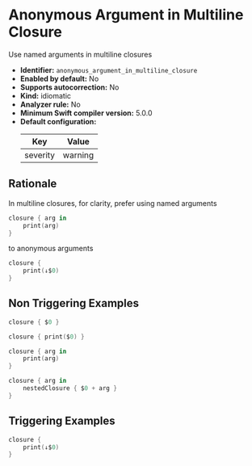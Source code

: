 # Anonymous Argument in Multiline Closure

Use named arguments in multiline closures

* **Identifier:** `anonymous_argument_in_multiline_closure`
* **Enabled by default:** No
* **Supports autocorrection:** No
* **Kind:** idiomatic
* **Analyzer rule:** No
* **Minimum Swift compiler version:** 5.0.0
* **Default configuration:**
  <table>
  <thead>
  <tr><th>Key</th><th>Value</th></tr>
  </thead>
  <tbody>
  <tr>
  <td>
  severity
  </td>
  <td>
  warning
  </td>
  </tr>
  </tbody>
  </table>

## Rationale

In multiline closures, for clarity, prefer using named arguments

```swift
closure { arg in
    print(arg)
}
```

to anonymous arguments

```swift
closure {
    print(↓$0)
}
```

## Non Triggering Examples

```swift
closure { $0 }
```

```swift
closure { print($0) }
```

```swift
closure { arg in
    print(arg)
}
```

```swift
closure { arg in
    nestedClosure { $0 + arg }
}
```

## Triggering Examples

```swift
closure {
    print(↓$0)
}
```